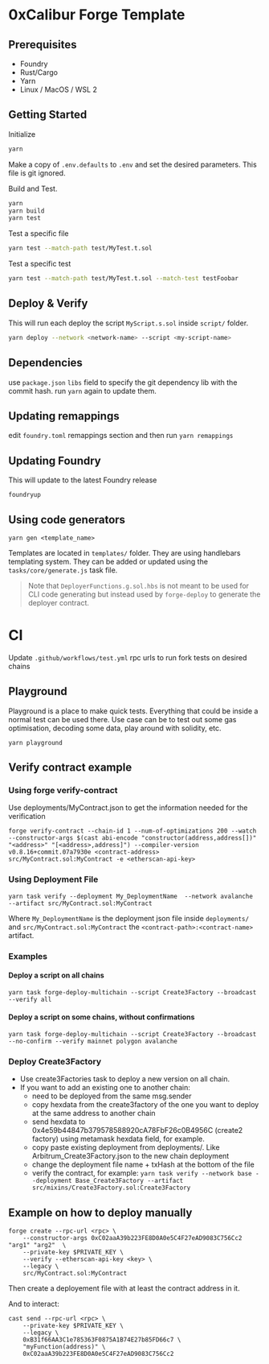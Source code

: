 # 0xCalibur Forge Template

## Prerequisites
- Foundry
- Rust/Cargo
- Yarn
- Linux / MacOS / WSL 2

## Getting Started

Initialize
```sh
yarn
```

Make a copy of `.env.defaults` to `.env` and set the desired parameters. This file is git ignored.

Build and Test.

```sh
yarn
yarn build
yarn test
```

Test a specific file
```sh
yarn test --match-path test/MyTest.t.sol
```

Test a specific test
```sh
yarn test --match-path test/MyTest.t.sol --match-test testFoobar
```

## Deploy & Verify
This will run each deploy the script `MyScript.s.sol` inside `script/` folder.
```sh
yarn deploy --network <network-name> --script <my-script-name>
```

## Dependencies
use `package.json` `libs` field to specify the git dependency lib with the commit hash.
run `yarn` again to update them.

## Updating remappings
edit `foundry.toml` remappings section and then run `yarn remappings`

## Updating Foundry
This will update to the latest Foundry release
```
foundryup
```

## Using code generators
```
yarn gen <template_name>
```

Templates are located in `templates/` folder. They are using handlebars templating system.
They can be added or updated using the `tasks/core/generate.js` task file.

> Note that `DeployerFunctions.g.sol.hbs` is not meant to be used for CLI code generating but instead used by `forge-deploy` to generate
> the deployer contract.

# CI
Update `.github/workflows/test.yml` rpc urls to run fork tests on desired chains

## Playground
Playground is a place to make quick tests. Everything that could be inside a normal test can be used there.
Use case can be to test out some gas optimisation, decoding some data, play around with solidity, etc.
```
yarn playground
```

## Verify contract example

### Using forge verify-contract
Use deployments/MyContract.json to get the information needed for the verification

```
forge verify-contract --chain-id 1 --num-of-optimizations 200 --watch --constructor-args $(cast abi-encode "constructor(address,address[])" "<address>" "[<address>,address]") --compiler-version v0.8.16+commit.07a7930e <contract-address> src/MyContract.sol:MyContract -e <etherscan-api-key>
```

### Using Deployment File
```
yarn task verify --deployment My_DeploymentName  --network avalanche  --artifact src/MyContract.sol:MyContract
```

Where `My_DeploymentName` is the deployment json file inside `deployments/` and `src/MyContract.sol:MyContract` the `<contract-path>:<contract-name>` artifact.

### Examples
#### Deploy a script on all chains
```
yarn task forge-deploy-multichain --script Create3Factory --broadcast --verify all
```

#### Deploy a script on some chains, without confirmations
```
yarn task forge-deploy-multichain --script Create3Factory --broadcast --no-confirm --verify mainnet polygon avalanche
```

### Deploy Create3Factory
- Use create3Factories task to deploy a new version on all chain.
- If you want to add an existing one to another chain:
    - need to be deployed from the same msg.sender
    - copy hexdata from the create3factory of the one you want to deploy at the same address to another chain
    - send hexdata to 0x4e59b44847b379578588920cA78FbF26c0B4956C (create2 factory) using metamask hexdata field, for example.
    - copy paste existing deployment from deployments/. Like Arbitrum_Create3Factory.json to the new chain deployment
    - change the deployment file name + txHash at the bottom of the file
    - verify the contract, for example:
        `yarn task verify --network base --deployment Base_Create3Factory --artifact src/mixins/Create3Factory.sol:Create3Factory`

## Example on how to deploy manually
```
forge create --rpc-url <rpc> \
    --constructor-args 0xC02aaA39b223FE8D0A0e5C4F27eAD9083C756Cc2 "arg1" "arg2"  \
    --private-key $PRIVATE_KEY \
    --verify --etherscan-api-key <key> \
    --legacy \
    src/MyContract.sol:MyContract
```

Then create a deployement file with at least the contract address in it.

And to interact:

```
cast send --rpc-url <rpc> \
    --private-key $PRIVATE_KEY \
    --legacy \
    0xB31f66AA3C1e785363F0875A1B74E27b85FD66c7 \
    "myFunction(address)" \
    0xC02aaA39b223FE8D0A0e5C4F27eAD9083C756Cc2
```
